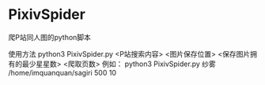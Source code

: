# PixivSpider
爬P站同人图的python脚本

使用方法
python3 PixivSpider.py <P站搜索内容> <图片保存位置> <保存图片拥有的最少星星数> <爬取页数>
例如：
python3 PixivSpider.py 纱雾 /home/imquanquan/sagiri 500 10
